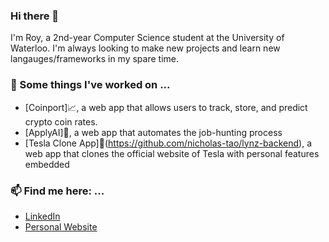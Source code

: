 ### Hi there 👋

I'm Roy, a 2nd-year Computer Science student at the University of Waterloo. I'm always looking to make new projects and learn new langauges/frameworks in my spare time. 

### 🔭 Some things I've worked on ...
- [Coinport]📈, a web app that allows users to track, store, and predict crypto coin rates.
- [ApplyAI]🤖, a web app that automates the job-hunting process
- [Tesla Clone App]🚗(https://github.com/nicholas-tao/lynz-backend), a web app that clones the official website of Tesla with personal features embedded
<!--
### 🌱 I’m learning ...
- Tyescript and Node.js 
- More about data structures and algorithms on Coursera
-->
### 📫 Find me here: ...
- [LinkedIn](https://www.linkedin.com/in/roychon)
- [Personal Website](https://roychon.github.io)
